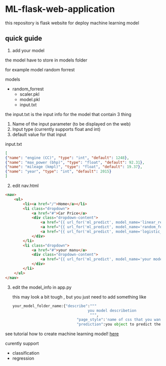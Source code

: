 # ML-flask-web-application

this repository is flask website for deploy machine learning model

## quick guide

1. add your model

the model have to store in models folder

for example model random forrest

models
  - random_forrest
    - scaler.pkl
    - model.pkl
    - input.txt
   
the input.txt is the input info for the model that contain 3 thing 
1. Name of the input parameter (to be displayed on the web)
2. Input type (currently supports float and int)
3. default value for that input

input.txt
```json
[  
{"name": "engine (CC)", "type": "int", "default": 1248},  
{"name": "max_power (bhp)", "type": "float", "default": 92.31},  
{"name": "mileage (kmpl)", "type": "float", "default": 19.37},  
{"name": "year", "type": "int", "default": 2015}  
]  
```

2. edit nav.html

```html
<nav>
    <ul>
        <li><a href="/">Home</a></li>
        <li class="dropdown">
            <a href="#">Car Price</a>
            <div class="dropdown-content">
                <a href="{{ url_for('ml_predict', model_name='linear_regression') }}">Linear Regression</a>
                <a href="{{ url_for('ml_predict', model_name='random_forrest') }}">Random Forrest</a>
                <a href="{{ url_for('ml_predict', model_name='logistic_regression') }}">logistic regression</a>
            </div>
        </li>
        <li class="dropdown">
            <a href="#">your manu</a>
            <div class="dropdown-content">
                <a href="{{ url_for('ml_predict', model_name='your model foler name') }}">your option name</a>
            </div>
        </li>
    </ul>
</nav>
```

3. edit the model_info in app.py

   this may look a bit tough , but you just need to add something like
   ```python
   your_model_folder_name:{"describe":"""
                                     you model describetion
                                      """,
                                "page_style":'name of css that you want to use in this end point', # you can use day,night or future ,or you can create new one
                                "prediction":you object to predict the output } # see the example in app.py
   ```
see tutorial how to create machine learning model! [here](https://github.com/iforgeti/ML-homework.git)

curently support 
- classification
- regression


